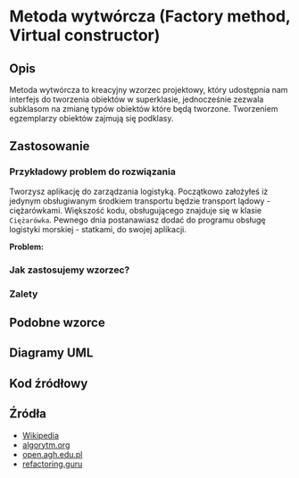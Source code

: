 # Metoda wytwórcza (Factory method, Virtual constructor)

## Opis

Metoda wytwórcza to kreacyjny wzorzec projektowy, który udostępnia nam interfejs do tworzenia obiektów w superklasie, jednocześnie zezwala subklasom na zmianę typów obiektów które będą tworzone. Tworzeniem egzemplarzy obiektów zajmują się podklasy.

## Zastosowanie

### Przykładowy problem do rozwiązania

Tworzysz aplikację do zarządzania logistyką. Początkowo założyłeś iż jedynym obsługiwanym środkiem transportu będzie transport lądowy - ciężarówkami. Większość kodu, obsługującego znajduje się w klasie ``Ciężarówka``. Pewnego dnia postanawiasz dodać do programu obsługę logistyki morskiej - statkami, do swojej aplikacji.

**Problem:** 

### Jak zastosujemy wzorzec?

### Zalety

## Podobne wzorce

## Diagramy UML

## Kod źródłowy

## Źródła

- [Wikipedia](https://pl.wikipedia.org/wiki/Metoda_wytw%C3%B3rcza_(wzorzec_projektowy))
- [algorytm.org](http://www.algorytm.org/wzorce-projektowe/metoda-wytworcza-factory-method.html)
- [open.agh.edu.pl](http://zasoby.open.agh.edu.pl/~09sbfraczek/metoda-wytworcza%2C1%2C29.html)
- [refactoring.guru](https://refactoring.guru/design-patterns/factory-method)